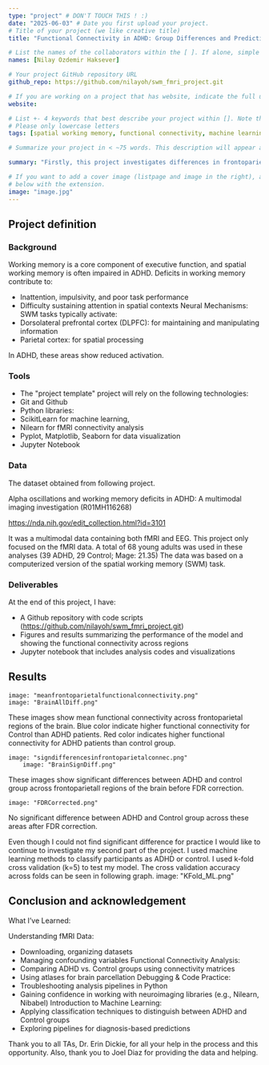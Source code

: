 ```yaml
---
type: "project" # DON'T TOUCH THIS ! :)
date: "2025-06-03" # Date you first upload your project.
# Title of your project (we like creative title)
title: "Functional Connectivity in ADHD: Group Differences and Predictive Modeling During Spatial Working Memory Task"

# List the names of the collaborators within the [ ]. If alone, simple put your name within []
names: [Nilay Ozdemir Haksever]

# Your project GitHub repository URL
github_repo: https://github.com/nilayoh/swm_fmri_project.git

# If you are working on a project that has website, indicate the full url including "https://" below or leave it empty.
website:

# List +- 4 keywords that best describe your project within []. Note that the project summary also involves a number of key words. Those are listed on top of the [github repository](https://github.com/brainhack-school2020/project_template), click `manage topics`.
# Please only lowercase letters
tags: [spatial working memory, functional connectivity, machine learning, ADHD]

# Summarize your project in < ~75 words. This description will appear at the top of your page and on the list page with other projects..

summary: "Firstly, this project investigates differences in frontoparietal brain connectivity between individuals diagnosed with ADHD and control participants during Spatial Working Memory Task, using fMRI-based connectivity data. In the second part of this project, To classify individuals as either having ADHD or being in control group based on functional connectivity data features machine learning models was tested by using k-fold cross validation. "

# If you want to add a cover image (listpage and image in the right), add it to your directory and indicate the name
# below with the extension.
image: "image.jpg"
---
```

<!-- This is an html comment and this won't appear in the rendered page. You are now editing the "content" area, the core of your description. Everything that you can do in markdown is allowed below. We added a couple of comments to guide your through documenting your progress. -->

## Project definition

### Background
Working memory is a core component of executive function, and spatial working memory is often impaired in ADHD.
Deficits in working memory contribute to:
* Inattention, impulsivity, and poor task performance
* Difficulty sustaining attention in spatial contexts
Neural Mechanisms:
SWM tasks typically activate:
* Dorsolateral prefrontal cortex (DLPFC): for maintaining and manipulating information
* Parietal cortex: for spatial processing

In ADHD, these areas show reduced activation.

### Tools

* The "project template" project will rely on the following technologies:
* Git and Github
* Python libraries: 
* ScikitLearn for machine learning, 
* Nilearn for fMRI connectivity analysis 
* Pyplot, Matplotlib, Seaborn for data visualization
* Jupyter Notebook

### Data
The dataset obtained from following project.

Alpha oscillations and working memory deficits in ADHD: A multimodal imaging investigation (R01MH116268)

https://nda.nih.gov/edit_collection.html?id=3101

It was a multimodal data containing both fMRI and EEG. This project only focused on the fMRI data. A total of 68 young adults was used in these analyses (39 ADHD, 29 Control; Mage: 21.35)
The data was based on a computerized version of the spatial working memory (SWM) task. 



### Deliverables

At the end of this project, I have:
- A Github repository with code scripts (https://github.com/nilayoh/swm_fmri_project.git)
- Figures and results summarizing the performance of the model and showing the functional connectivity across regions
- Jupyter notebook that includes analysis codes and visualizations


## Results
	image: "meanfrontoparietalfunctionalconnectivity.png"
	image: "BrainAllDiff.png"
These images show mean functional connectivity across frontoparietal regions of the brain. Blue color indicate higher functional connectivity for Control than ADHD patients. Red color indicates higher functional connectivity for ADHD patients than control group.
 	
	image: "signdifferencesinfrontoparietalconnec.png"
        image: "BrainSignDiff.png"
These images show significant differences between ADHD and control group across frontoparietall regions of the brain before FDR correction.

	image: "FDRCorrected.png"
No significant difference between ADHD and Control group across these areas after FDR correction.

Even though I could not find significant difference for practice I would like to continue to investigate my second part of the project.
I used machine learning methods to classify participants as ADHD or control. I used k-fold cross validation (k=5) to test my model.
The cross validation accuracy across folds can be seen in following graph.
	image: "KFold_ML.png"

## Conclusion and acknowledgement

What I’ve Learned:

Understanding fMRI Data:
* Downloading, organizing datasets
* Managing confounding variables
Functional Connectivity Analysis:
* Comparing ADHD vs. Control groups using connectivity matrices
* Using atlases for brain parcellation
Debugging & Code Practice:
* Troubleshooting analysis pipelines in Python
* Gaining confidence in working with neuroimaging libraries (e.g., Nilearn, Nibabel)
Introduction to Machine Learning:
* Applying classification techniques to distinguish between ADHD and Control groups
* Exploring pipelines for diagnosis-based predictions

Thank you to all TAs, Dr. Erin Dickie, for all your help in the process and this opportunity. Also, thank you to Joel Diaz for providing the data and helping. 
